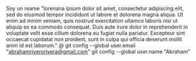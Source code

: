 Soy un reame "lorenana ipsum dolor sit amet, consectetur adipiscing elit, sed do eiusmod tempor incididunt ut labore et dolorena magna aliqua. Ut enim ad minim veniam, quis
nostrud exercitation ullamco laboris nisi ut aliquip ex ea commodo consequat. Duis aute irure dolor in reprehenderit in voluptate velit esse cillum dolorena eu fugiat nulla 
pariatur. Excepteur sint occaecat cupidatat non proident, sunt in culpa qui officia deserunt mollit anim id est laborum." @
git config --global user.email "abrahamriverorivera@gmail.com"
git config --global user.name "Abraham"
